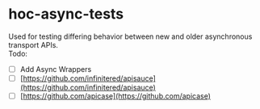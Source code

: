 # hoc-async-tests
Used for testing differing behavior between new and older asynchronous transport APIs.  
Todo:
- [ ]  Add Async Wrappers 
  - [ ] [https://github.com/infinitered/apisauce](https://github.com/infinitered/apisauce)
  - [ ] [https://github.com/apicase](https://github.com/apicase)
